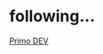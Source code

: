 # following...
[Primo DEV](https://www.youtube.com/watch?v=zKAfvrWrnYI&list=PLhQqL5ewe_x1KlBOTIQosy7sQQSyoMTa_&index=5)

